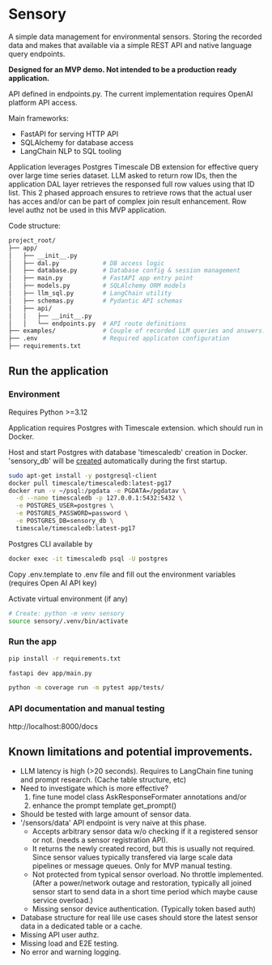 
# Sensory 


A simple data management for environmental sensors. Storing the recorded data and makes that available
via a simple REST API and native language query endpoints.

**Designed for an MVP demo. Not intended to be a production ready application.**

API defined in endpoints.py. The current implementation requires OpenAI platform API access.

Main frameworks:

* FastAPI for serving HTTP API 
* SQLAlchemy for database access
* LangChain NLP to SQL tooling

Application leverages Postgres Timescale DB extension for effective query over large time series dataset.
LLM asked to return row IDs, then the application DAL layer retrieves the responsed full row values using that ID list. This 2 phased approach ensures to retrieve rows that the actual user has acces and/or can be part of complex join result enhancement. Row level authz not be used in this MVP application.

Code structure:

```bash
project_root/
├── app/
│   ├── __init__.py
│   ├── dal.py            # DB access logic
│   ├── database.py       # Database config & session management
│   ├── main.py           # FastAPI app entry point
│   ├── models.py         # SQLAlchemy ORM models
│   ├── llm_sql.py        # LangChain utility
│   ├── schemas.py        # Pydantic API schemas
│   ├── api/
│   │   ├── __init__.py
│   │   └── endpoints.py  # API route definitions
├── examples/             # Couple of recorded LLM queries and answers.
├── .env                  # Required applicaton configuration
├── requirements.txt
```

## Run the application

### Environment

Requires Python >=3.12

Application requires Postgres with Timescale extension. which should run in Docker.

Host and start Postgres with database 'timescaledb' creation in Docker.
'sensory_db' will be [created](https://hub.docker.com/_/postgres#environment-variables) 
automatically during the first startup.

```bash
sudo apt-get install -y postgresql-client
docker pull timescale/timescaledb:latest-pg17
docker run -v ~/psql:/pgdata -e PGDATA=/pgdatav \
  -d --name timescaledb -p 127.0.0.1:5432:5432 \
  -e POSTGRES_USER=postgres \
  -e POSTGRES_PASSWORD=password \
  -e POSTGRES_DB=sensory_db \
  timescale/timescaledb:latest-pg17 
```

Postgres CLI available by

```bash
docker exec -it timescaledb psql -U postgres
```

Copy  .env.template to .env file and fill out the environment variables (requires Open AI API key)

Activate virtual environment (if any)
```bash
# Create: python -m venv sensory
source sensory/.venv/bin/activate
```

### Run the app

```bash
pip install -r requirements.txt

fastapi dev app/main.py
```

```bash
python -m coverage run -m pytest app/tests/
```

### API documentation and manual testing

http://localhost:8000/docs


## Known limitations and potential improvements.

* LLM latency is high (>20 seconds). Requires to LangChain fine tuning and prompt research. (Cache table structure, etc)
* Need to investigate which is more effective? 
   1. fine tune model class AskResponseFormater annotations and/or 
   2. enhance the prompt template get_prompt()
* Should be tested with large amount of sensor data.
* '/sensors/data' API endpoint is very naive at this phase. 
  * Accepts arbitrary sensor data w/o checking if it a registered sensor or not. (needs a sensor registration API).
  * It returns the newly created record, but this is usually not required. Since sensor values typically transfered via large scale data pipelines or message queues. Only for MVP manual testing.
  * Not protected from typical sensor overload. No throttle implemented. (After a power/network outage and restoration, typically all joined sensor start to send data in a short time period which maybe cause service overload.)
  * Missing sensor device authentication. (Typically token based auth)
* Database structure for real lile use cases should store the latest sensor data in a dedicated table or a cache.
* Missing API user authz.
* Missing load and E2E testing.
* No error and warning logging.
